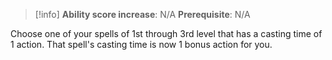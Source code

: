 >[!info]
>**Ability score increase**: N/A
>**Prerequisite**: N/A

Choose one of your spells of 1st through 3rd level that has a casting time of 1 action. That spell's casting time is now 1 bonus action for you.